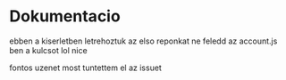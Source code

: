 # Dokumentacio 

ebben a kiserletben letrehoztuk az elso reponkat
ne feledd az account.js ben a kulcsot lol
nice

fontos uzenet 
most tuntettem el az issuet
